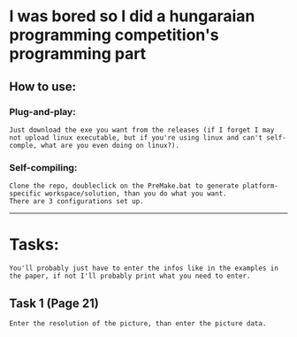 # I was bored so I did a hungaraian programming competition's programming part

## How to use:

### Plug-and-play:
    Just download the exe you want from the releases (if I forget I may not upload linux executable, but if you're using linux and can't self-comple, what are you even doing on linux?).

### Self-compiling:
    Clone the repo, doubleclick on the PreMake.bat to generate platform-specific workspace/solution, than you do what you want.
    There are 3 configurations set up.

<hr>

# Tasks:
    You'll probably just have to enter the infos like in the examples in the paper, if not I'll probably print what you need to enter.

## Task 1 (Page 21)
    Enter the resolution of the picture, than enter the picture data.
